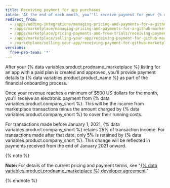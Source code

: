 ```yaml
---
title: Receiving payment for app purchases
intro: 'At the end of each month, you''ll receive payment for your {% data variables.product.prodname_marketplace %} listing.'
redirect_from:
  - /apps/adding-integrations/managing-pricing-and-payments-for-a-github-marketplace-listing/receiving-payment-for-a-github-marketplace-listing/
  - /apps/marketplace/managing-pricing-and-payments-for-a-github-marketplace-listing/receiving-payment-for-a-github-marketplace-listing/
  - /apps/marketplace/pricing-payments-and-free-trials/receiving-payment-for-a-github-marketplace-listing/
  - /apps/marketplace/selling-your-app/receiving-payment-for-github-marketplace-listings/
  - /marketplace/selling-your-app/receiving-payment-for-github-marketplace-listings
versions:
  free-pro-team: '*'
---
```




After your {% data variables.product.prodname_marketplace %} listing for an app with a paid plan is created and approved, you'll provide payment details to {% data variables.product.product_name %} as part of the financial onboarding process.

Once your revenue reaches a minimum of $500 US dollars for the month, you'll receive an electronic payment from {% data variables.product.company_short %}. This will be the income from marketplace transactions minus the amount charged by {% data variables.product.company_short %} to cover their running costs.

For transactions made before January 1, 2021, {% data variables.product.company_short %} retains 25% of transaction income. For transactions made after that date, only 5% is retained by {% data variables.product.company_short %}. This change will be reflected in payments received from the end of January 2021 onward.

{% note %}

**Note:** For details of the current pricing and payment terms, see "[{% data variables.product.prodname_marketplace %} developer agreement](/github/site-policy/github-marketplace-developer-agreement)."

{% endnote %}
